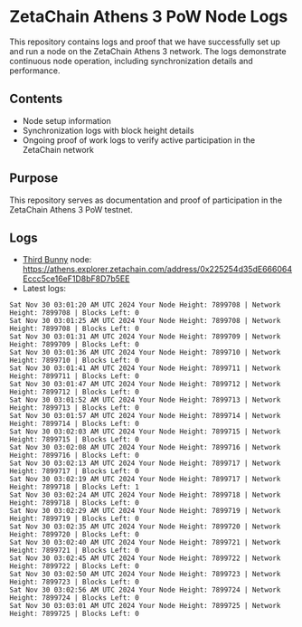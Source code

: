 # ZetaChain Athens 3 PoW Node Logs
This repository contains logs and proof that we have successfully set up and run a node on the ZetaChain Athens 3 network. The logs demonstrate continuous node operation, including synchronization details and performance.

## Contents
- Node setup information
- Synchronization logs with block height details
- Ongoing proof of work logs to verify active participation in the ZetaChain network

## Purpose
This repository serves as documentation and proof of participation in the ZetaChain Athens 3 PoW testnet.

## Logs

- [Third Bunny](https://thirdbunny.xyz/) node: https://athens.explorer.zetachain.com/address/0x225254d35dE666064Eccc5ce16eF1D8bF8D7b5EE
- Latest logs:
```
Sat Nov 30 03:01:20 AM UTC 2024 Your Node Height: 7899708 | Network Height: 7899708 | Blocks Left: 0
Sat Nov 30 03:01:25 AM UTC 2024 Your Node Height: 7899708 | Network Height: 7899708 | Blocks Left: 0
Sat Nov 30 03:01:31 AM UTC 2024 Your Node Height: 7899709 | Network Height: 7899709 | Blocks Left: 0
Sat Nov 30 03:01:36 AM UTC 2024 Your Node Height: 7899710 | Network Height: 7899710 | Blocks Left: 0
Sat Nov 30 03:01:41 AM UTC 2024 Your Node Height: 7899711 | Network Height: 7899711 | Blocks Left: 0
Sat Nov 30 03:01:47 AM UTC 2024 Your Node Height: 7899712 | Network Height: 7899712 | Blocks Left: 0
Sat Nov 30 03:01:52 AM UTC 2024 Your Node Height: 7899713 | Network Height: 7899713 | Blocks Left: 0
Sat Nov 30 03:01:57 AM UTC 2024 Your Node Height: 7899714 | Network Height: 7899714 | Blocks Left: 0
Sat Nov 30 03:02:03 AM UTC 2024 Your Node Height: 7899715 | Network Height: 7899715 | Blocks Left: 0
Sat Nov 30 03:02:08 AM UTC 2024 Your Node Height: 7899716 | Network Height: 7899716 | Blocks Left: 0
Sat Nov 30 03:02:13 AM UTC 2024 Your Node Height: 7899717 | Network Height: 7899717 | Blocks Left: 0
Sat Nov 30 03:02:19 AM UTC 2024 Your Node Height: 7899717 | Network Height: 7899718 | Blocks Left: 1
Sat Nov 30 03:02:24 AM UTC 2024 Your Node Height: 7899718 | Network Height: 7899718 | Blocks Left: 0
Sat Nov 30 03:02:29 AM UTC 2024 Your Node Height: 7899719 | Network Height: 7899719 | Blocks Left: 0
Sat Nov 30 03:02:35 AM UTC 2024 Your Node Height: 7899720 | Network Height: 7899720 | Blocks Left: 0
Sat Nov 30 03:02:40 AM UTC 2024 Your Node Height: 7899721 | Network Height: 7899721 | Blocks Left: 0
Sat Nov 30 03:02:45 AM UTC 2024 Your Node Height: 7899722 | Network Height: 7899722 | Blocks Left: 0
Sat Nov 30 03:02:50 AM UTC 2024 Your Node Height: 7899723 | Network Height: 7899723 | Blocks Left: 0
Sat Nov 30 03:02:56 AM UTC 2024 Your Node Height: 7899724 | Network Height: 7899724 | Blocks Left: 0
Sat Nov 30 03:03:01 AM UTC 2024 Your Node Height: 7899725 | Network Height: 7899725 | Blocks Left: 0
```
